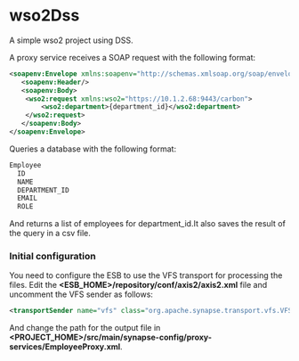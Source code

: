 # wso2Dss
A simple wso2 project using DSS.

A proxy service receives a SOAP request with the following format:
```xml
<soapenv:Envelope xmlns:soapenv="http://schemas.xmlsoap.org/soap/envelope/">
   <soapenv:Header/>
   <soapenv:Body>
   	<wso2:request xmlns:wso2="https://10.1.2.68:9443/carbon">
   		<wso2:department>{department_id}</wso2:department>
   	</wso2:request>
   </soapenv:Body>
</soapenv:Envelope>
```

Queries a database with the following format:
```sql
Employee
  ID
  NAME
  DEPARTMENT_ID
  EMAIL
  ROLE
```
And returns a list of employees for department_id.It also saves the result of the query in a csv file.

### Initial configuration
You need to configure the ESB to use the VFS transport for processing the files.
Edit the **<ESB_HOME>/repository/conf/axis2/axis2.xml** file and uncomment the VFS sender as follows:
```xml
<transportSender name="vfs" class="org.apache.synapse.transport.vfs.VFSTransportSender"/>
```
And change the path for the output file in **<PROJECT_HOME>/src/main/synapse-config/proxy-services/EmployeeProxy.xml**.